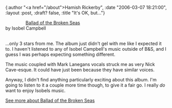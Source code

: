{:author "<a href=\"/about\">Hamish Rickerby</a>", :date "2006-03-07 18:21:00", :layout :post, :draft? false, :title "It's OK, but..."}

<div>
<div><a href="http://www.allconsuming.net/item/view/226446"><img src="http://ec1.images-amazon.com/images/P/B000E6GBVW.01._SCTHUMBZZZ_.jpg" alt="" /></a></div>
<div><img src="http://www.allconsuming.net/images/icons/stars/3-star.gif" alt="" width="63" height="12" /><a href="http://www.allconsuming.net/item/view/226446">Ballad of the Broken Seas</a></div>
<div>by Isobel Campbell</div>
 
<div>

...only 3 stars from me.  The album just didn't gel with me like I expected it to.  I haven't listened to any of Isobel Campbell's music outside of B&amp;S, and I guess I was perhaps expecting something different.

The music coupled with Mark Lanegans vocals struck me as very Nick Cave-esque.  It could have just been because they have similar voices.

Anyway, I didn't find anything particularly exciting about this album.  I'm going to listen to it a couple more time though, to give it a fair go.  I really <em>do</em> want to enjoy Isobels music.

</div>
<div><a href="http://www.allconsuming.net/person/rickerbh/226446">
See more about Ballad of the Broken Seas</a></div>
</div>
